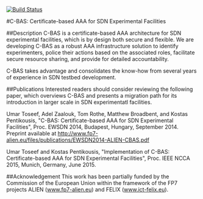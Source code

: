 
[![Build Status](https://travis-ci.org/EICT/C-BAS.svg?branch=master)](https://travis-ci.org/EICT/C-BAS)


#C-BAS: Certificate-based AAA for SDN Experimental Facilities

##Description
C-BAS is a certificate-based AAA architecture for SDN experimental facilities, which is by design both secure and flexible. We are developing C-BAS as a robust AAA infrastructure solution to identify experimenters, police their actions based on the associated roles, facilitate secure resource sharing, and provide for detailed accountability.

C-BAS takes advantage and consolidates the know-how from several years of experience in SDN testbed development.

##Publications
Interested readers should consider reviewing the following paper, which overviews C-BAS and presents a migration path for its introduction in larger scale in SDN experimentatl facilities.

Umar Toseef, Adel Zaalouk, Tom Rothe, Matthew Broadbent, and Kostas Pentikousis, "C-BAS: Certificate-based AAA for SDN Experimental Facilities", Proc. EWSDN 2014, Budapest, Hungary, September 2014. Preprint available at http://www.fp7-alien.eu/files/publications/EWSDN2014-ALIEN-CBAS.pdf

Umar Toseef and Kostas Pentikousis, "Implementation of C-BAS: Certificate-based AAA for SDN Experimental Facilities", Proc. IEEE NCCA 2015, Munich, Germany, June 2015. 

##Acknowledgement
This work has been partially funded by the Commission of the European Union within the framework of the FP7 projects ALIEN (www.fp7-alien.eu) and FELIX (www.ict-felix.eu).
